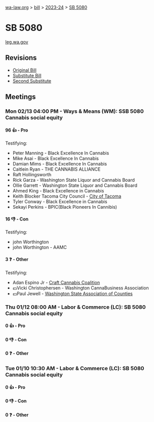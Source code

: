 [wa-law.org](/) > [bill](/bill/) > [2023-24](/bill/2023-24/) > [SB 5080](/bill/2023-24/sb/5080/)

# SB 5080
[leg.wa.gov](https://app.leg.wa.gov/billsummary?BillNumber=5080&Year=2023&Initiative=false)

## Revisions
* [Original Bill](1/)
* [Substitute Bill](S/)
* [Second Substitute](S2/)

## Meetings
### Mon 02/13 04:00 PM - Ways & Means (WM): SSB 5080 Cannabis social equity
#### 96 👍 - Pro
Testifying:
* Peter Manning - Black Excellence In Cannabis
* Mike Asai - Black Excellence In Cannabis
* Damian Mims - Black Excellence In Cannabis
* Caitlein Ryan - THE CANNABIS ALLIANCE
* Raft Hollingsworth
* Rick Garza - Washington State Liquor and Cannabis Board
* Ollie Garrett - Washington State Liquor and Cannabis Board
* Ahmed King - Black Excellence in Cannabis
* Keith Blocker Tacoma City Council - [City of Tacoma](/org/city_of_tacoma/)
* Tyler Conway - Black Excellence in Cannabis
* Sekayi Perkins - BPIC(Black Pioneers In Cannibis)

#### 16 👎 - Con
Testifying:
* john Worthington
* john Worthington - AAMC

#### 3 ❓ - Other
Testifying:
* Adan Espino Jr - [Craft Cannabis Coalition](/org/craft_cannabis_coalition/)
* 💵Vicki Christophersen - Washington CannaBusiness Association
* 💵Paul Jewell - [Washington State Association of Counties](/org/washington_state_association_of_counties/)

### Thu 01/12 08:00 AM - Labor & Commerce (LC): SB 5080 Cannabis social equity
#### 0 👍 - Pro

#### 0 👎 - Con

#### 0 ❓ - Other

### Tue 01/10 10:30 AM - Labor & Commerce (LC): SB 5080 Cannabis social equity
#### 0 👍 - Pro

#### 0 👎 - Con

#### 0 ❓ - Other
